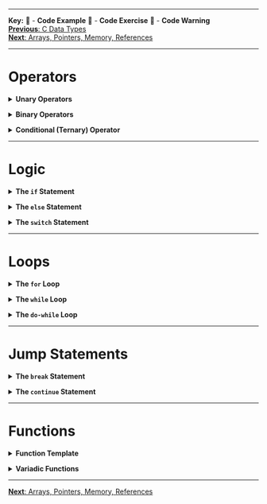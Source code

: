 
---
**Key:** 
:large_orange_diamond: - **Code Example** 
:large_blue_diamond: - **Code Exercise** 
:red_circle: - **Code Warning**  
[**Previous**: C Data Types](https://github.com/ackirby88/CS107/blob/master/C-Basics/C-3-CDataTypes.md)  
[**Next**: Arrays, Pointers, Memory, References](https://github.com/ackirby88/CS107/blob/master/C-Basics/C-5-Memory.md)

---
# Operators
**<details><summary>Unary Operators</summary>**
<p>

- minus `-`, plus `+`
- logical negation `!`
- prefix increment `++` and decrement `--`
- address operator `&` and indirection `*`
- bitwise negation `~`
- cast operator
- `sizeof` operator
</p>
</details>

**<details><summary>Binary Operators</summary>**
<p>
  
- multiplication `*`, remainder `%`, and division `/`
- addition `+` and subtraction `-`
- left shift `<<` and right shift `>>`
- less than `<`, less than or equal to `<=`, greater than `>`, and greater than or equal to `>=`
- equality `==` and inequality `!=`
- bitwise operators: AND `&`, OR `|`, and XOR `^`
- logical operators: AND `&&` and OR `||`
</p>
</details>

**<details><summary>Conditional (Ternary) Operator</summary>**
<p>
  
The conditional operator `(expression) ? (val1):(val2)` takes three operands.  
It tests the result of the first operand and then evaluates one of the other two operands based on the result of the first.
```C
// if-else statement
if (expression == true) {
  ret = (val1);
} else {
  ret = (val2);
}

// ternary operator
ret = (expression) ? (val1):(val2) ;
```

**Example:**
```C
int a = (x < y) ? x : y; // a = min(x, y)
```
</p>
</details>

---
# Logic
**<details><summary>The `if` Statement</summary>**
<p>

```C
// with braces
if (x == 100) {
  cout << "x is 100";
}

// indented, no braces
if (x == 100)
  cout << "x is 100";

// in-line
if(x == 100) cout << "x is 100";
```
Note that **for in-line conditionals, the first expression is only subject to the conditional.**  
In the following example, only `free(my_ptr)` is subject to the conditional statement, and `my_ptr = NULL;` is **always** executed.
```C
if(my_ptr != NULL) free(my_ptr); my_ptr = NULL; // only free(my_ptr) is in the conditional evaluation
```
</p>
</details>


**<details><summary>The `else` Statement</summary>**
<p>
  
We can have more conditionals using `else if` and `else`. Again, **braces are optional but highly recommended!**
```C
if (x > 0)
  cout << "x is positive";
else if (x < 0)
  cout << "x is negative";
else
  cout << "x is 0";
```
</p>
</details>


**<details><summary>The `switch` Statement</summary>**
<p>
  
The `switch` control structure can simplify `else if` statements. The general structure is as follows:
```C
switch (expression) {
  case constant1:
     group of statements 1;
     break;
  case constant2:
     group of statements 2;
     break;
  .
  .
  .
  default:
     default group of statements
}
```

Notice the use of `break;` statements within the `case` options.  
If we don't include the `break`, it will execute that case **and** the next case, resulting in *fall-through*.  

**Example:**
```C
switch (x) {
  case 1: group of statements 1; // fall-through to also execute case 2.
  case 2: group of statements 2; break;
  .
  default:
     default group of statements
}
```
If `x = 1`, then the statements for `case 1` **and** `case 2` are executed.  
:large_orange_diamond: [Deepnote: Switch Case Demo](https://deepnote.com/project/fdeed75f-9b4a-428c-8bb7-3766103008ee)
</p>
</details>

---
# Loops
**<details><summary>The `for` Loop</summary>**
<p>
  
**Format:**
```C
for (initialization; condition; increase) statement;
```

**Example:**
```C++
for (int i = 0; i < 100; ++i) {
  i *= 10;
}
```

Optionally, we can add more arguments inside the `for` loop arguments:
```C
for (n = 0, i = 100; n != i; n++, i--) {
   // whatever here...
}
```
</p>
</details>


**<details><summary>The `while` Loop</summary>**
<p>
  
**Format:**
```C
while (expression) statement
```

**Example:**
```C++
#include <iostream>
using namespace std;

int main(void){
  int n;
  cout << "Enter the starting number > ";
  cin >> n;

  while (n>0) {
    cout << n << ", ";
    --n;
  }

  cout << "FIRE!\n";
  return 0;
}
```
</p>
</details>


**<details><summary>The `do-while` Loop</summary>**
<p>
  
**Format:**
```C
do statement while (condition);
```

**Example:**
```C++
#include <iostream>
using namespace std;

int main(void){
  unsigned long n;
  do {
    cout << "Enter number (0 to end): ";
    cin >> n;
    cout << "You entered: " << n << "\n";
  } while (n != 0);
  return 0;
}
```
</p>
</details>

---
# Jump Statements
**<details><summary>The `break` Statement</summary>**
<p>
  
Using the `break` statement, we can leave a loop even if the condition for its end is not fulfilled.  
It can be used to end an infinite loop, or to force it to end before its natural end.  

**Example:**
```C++
#include <iostream>
using namespace std;

int main(void){
  for (int n = 10; n > 0; n--) {
    cout << n << ", ";
    if (n == 3){
      cout << "countdown aborted!";
      break;
    }
  }
  return 0;
}
```
**Result:** `10, 9, 8, 7, 6, 5, 4, 3, countdown aborted!`  
</p>
</details>


**<details><summary>The `continue` Statement</summary>**
<p>
  
The `continue` statement causes the program to skip the rest of the loop in the current iteration as if the end of the statement block had been reached, causing it to jump to the start of the following iteration.

**Example:**
```C++
// continue loop example
#include <iostream>
using namespace std;

int main(void){
  for (int n = 10; n > 0; n--) {
    if (n == 5) continue;
    cout << n << ", ";
  }
  cout << "FIRE!\n";
  return 0;
}
```
**Result:** `10, 9, 8, 7, 6, 4, 3, 2, 1, FIRE!`  
</p>
</details>

---
# Functions
**<details><summary>Function Template</summary>**
<p>
  
- C: function names must be unique (*no overloading*)  
- C++: function names may be the same but the input arguments must differ  

**Format:**
```C
return_type function_name (argument list){
    Set of statements – Block of code
}
```

**Example:**
```C
double my_awesome_function(int ia, double db, char name){
  ...
}
```
</p>
</details>

**<details><summary>Variadic Functions</summary>**
<p>

- Variadic functions are functions (e.g. printf) which take a variable number of arguments.
```C
#include <stdio.h>
#include <stdarg.h>

void simple_printf(const char* fmt, ...){
    va_list args;
    va_start(args, fmt);
 
    while (*fmt != '\0') {
        if (*fmt == 'd') {
            int i = va_arg(args, int);
            printf("%d\n", i);
        } else if (*fmt == 'c') {
            // A 'char' variable will be promoted to 'int'
            // A character literal in C is already 'int' by itself
            int c = va_arg(args, int);
            printf("%c\n", c);
        } else if (*fmt == 'f') {
            double d = va_arg(args, double);
            printf("%f\n", d);
        }
        ++fmt;
    }
    va_end(args);
}

int main(void){
    simple_printf("dcff", 3, 'a', 1.999, 42.5); 
}
```
</p>
</details>

---
[**Next**: Arrays, Pointers, Memory, References](https://github.com/ackirby88/CS107/blob/master/C-Basics/C-5-Memory.md)
